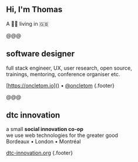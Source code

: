 <!-- .slide: data-background="../../img/thomas-parisot-landscape.jpg" data-state="background-dark" -->

## Hi, I'm **Thomas**

A 🥖🧀 living in 🇬🇧

@@@

## software designer

full stack engineer, UX, user research, open source, <br>
trainings, mentoring, conference organiser etc.

[https://oncletom.io]() • [@oncletom](https://twitter.com/oncletom) {.footer}

@@@

## dtc innovation

a small **social innovation co-op**<br>
we use web technologies for the greater good<br>
Bordeaux • London • Montréal

[dtc-innovation.org](https://dtc-innovation.org/) {.footer}
